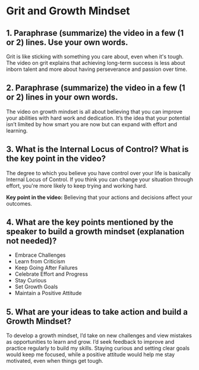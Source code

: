 # Grit and Growth Mindset

## 1. Paraphrase (summarize) the video in a few (1 or 2) lines. Use your own words.

Grit is like sticking with something you care about, even when it's tough. The video on grit explains that achieving long-term success is less about inborn talent and more about having perseverance and passion over time.

## 2. Paraphrase (summarize) the video in a few (1 or 2) lines in your own words.

The video on growth mindset is all about believing that you can improve your abilities with hard work and dedication. It’s the idea that your potential isn’t limited by how smart you are now but can expand with effort and learning.

## 3. What is the Internal Locus of Control? What is the key point in the video?

The degree to which you believe you have control over your life is basically Internal Locus of Control. If you think you can change your situation through effort, you're more likely to keep trying and working hard.

**Key point in the video:** Believing that your actions and decisions affect your outcomes.

## 4. What are the key points mentioned by the speaker to build a growth mindset (explanation not needed)?

- Embrace Challenges
- Learn from Criticism
- Keep Going After Failures
- Celebrate Effort and Progress
- Stay Curious
- Set Growth Goals
- Maintain a Positive Attitude

## 5. What are your ideas to take action and build a Growth Mindset?

To develop a growth mindset, I’d take on new challenges and view mistakes as opportunities to learn and grow. I’d seek feedback to improve and practice regularly to build my skills. Staying curious and setting clear goals would keep me focused, while a positive attitude would help me stay motivated, even when things get tough.
